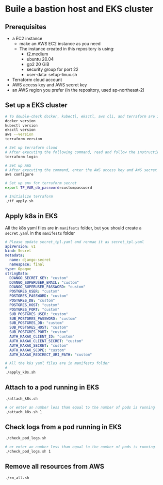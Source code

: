 # Buile a bastion host and EKS cluster

## Prerequisites
* a EC2 instance
    - make an AWS EC2 instance as you need
    - The instance created in this repository is using:
        * t2.medium
        * ubuntu 20.04
        * gp2 20 GiB
        * security group for port 22
        * user-data: setup-linux.sh
* Terraform cloud account
* AWS access key and AWS secret key
* an AWS region you prefer (in the repository, used ap-northeast-2)

## Set up a EKS cluster
```bash
# To double-check docker, kubectl, eksctl, aws cli, and terraform are installed well
docker version
kubectl version
eksctl version
aws --version
terraform version

# Set up terraform cloud
# After executing the following command, read and follow the instructions
terraform login

# Set up AWS
# After executing the command, enter the AWS access key and AWS secret key etc.
aws configure

# Set up env for terraform secret
export TF_VAR_db_password=custompassword

# Initialize terraform
./tf_apply.sh
```

## Apply k8s in EKS
All the k8s yaml files are in `manifests` folder, but you should create a `secret.yaml` in the `manifests` folder
```yaml
# Please update secret_tpl.yaml and renmae it as secret_tpl.yaml
apiVersion: v1
kind: Secret
metadata:
  name: django-secret
  namespace: final
type: Opaque
stringData:
  DJANGO_SECRET_KEY: "custom"
  DJANGO_SUPERUSER_EMAIL: "custom"
  DJANGO_SUPERUSER_PASSWORD: "custom"
  POSTGRES_USER: "custom"
  POSTGRES_PASSWORD: "custom"
  POSTGRES_DB: "custom"
  POSTGRES_HOST: "custom"
  POSTGRES_PORT: "custom"
  SUB_POSTGRES_USER: "custom"
  SUB_POSTGRES_PASSWORD: "custom"
  SUB_POSTGRES_DB: "custom"
  SUB_POSTGRES_HOST: "custom"
  SUB_POSTGRES_PORT: "custom"
  AUTH_KAKAO_CLIENT_ID: "custom"
  AUTH_KAKAO_CLIENT_SECRET: "custom"
  AUTH_KAKAO_SECRET: "custom"
  AUTH_KAKAO_SCOPE: "custom"
  AUTH_KAKAO_REDIRECT_URI_PATH: "custom"
```

```bash
# All the k8s yaml files are in manifests folder
# 
./apply_k8s.sh
```

## Attach to a pod running in EKS
```bash
./attach_k8s.sh

# or enter an number less than equal to the number of pods is running
./attach_k8s.sh 1
```

## Check logs from a pod running in EKS
```bash
./check_pod_logs.sh

# or enter an number less than equal to the number of pods is running
./check_pod_logs.sh 1
```

## Remove all resources from AWS
```
./rm_all.sh
```
